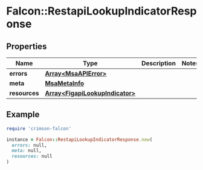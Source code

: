 # Falcon::RestapiLookupIndicatorResponse

## Properties

| Name | Type | Description | Notes |
| ---- | ---- | ----------- | ----- |
| **errors** | [**Array&lt;MsaAPIError&gt;**](MsaAPIError.md) |  |  |
| **meta** | [**MsaMetaInfo**](MsaMetaInfo.md) |  |  |
| **resources** | [**Array&lt;FigapiLookupIndicator&gt;**](FigapiLookupIndicator.md) |  |  |

## Example

```ruby
require 'crimson-falcon'

instance = Falcon::RestapiLookupIndicatorResponse.new(
  errors: null,
  meta: null,
  resources: null
)
```

